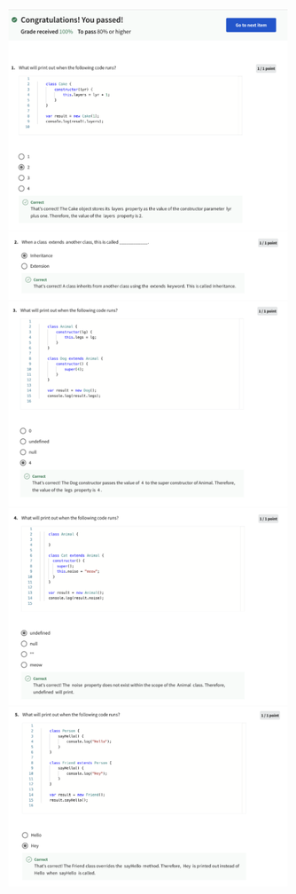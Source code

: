 ![Alt text](Screenshot%202566-04-12%20at%2004.23.39.png) ![Alt text](Screenshot%202566-04-12%20at%2004.23.50.png) ![Alt text](Screenshot%202566-04-12%20at%2004.23.58.png) ![Alt text](Screenshot%202566-04-12%20at%2004.24.06.png) ![Alt text](Screenshot%202566-04-12%20at%2004.24.15.png)